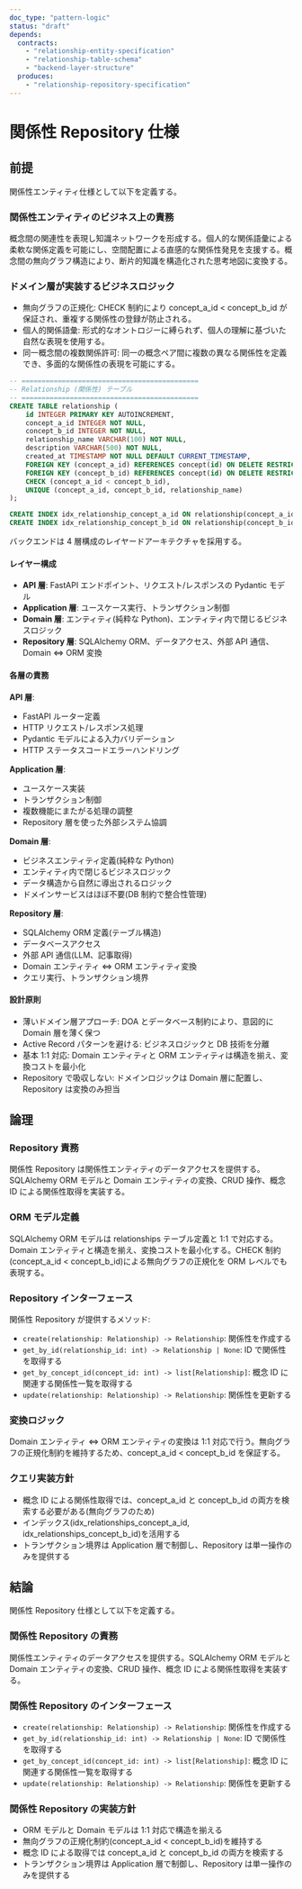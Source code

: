 ```yaml
---
doc_type: "pattern-logic"
status: "draft"
depends:
  contracts:
    - "relationship-entity-specification"
    - "relationship-table-schema"
    - "backend-layer-structure"
  produces:
    - "relationship-repository-specification"
---
```


# 関係性 Repository 仕様

## 前提

<!-- PREMISE_BEGIN: relationship-entity-specification -->

関係性エンティティ仕様として以下を定義する。

### 関係性エンティティのビジネス上の責務

概念間の関連性を表現し知識ネットワークを形成する。個人的な関係語彙による柔軟な関係定義を可能にし、空間配置による直感的な関係性発見を支援する。概念間の無向グラフ構造により、断片的知識を構造化された思考地図に変換する。

### ドメイン層が実装するビジネスロジック

- 無向グラフの正規化: CHECK 制約により concept_a_id < concept_b_id が保証され、重複する関係性の登録が防止される。
- 個人的関係語彙: 形式的なオントロジーに縛られず、個人の理解に基づいた自然な表現を使用する。
- 同一概念間の複数関係許可: 同一の概念ペア間に複数の異なる関係性を定義でき、多面的な関係性の表現を可能にする。

<!-- PREMISE_END: relationship-entity-specification -->

<!-- PREMISE_BEGIN: relationship-table-schema -->

```sql
-- ============================================
-- Relationship (関係性) テーブル
-- ============================================
CREATE TABLE relationship (
    id INTEGER PRIMARY KEY AUTOINCREMENT,
    concept_a_id INTEGER NOT NULL,
    concept_b_id INTEGER NOT NULL,
    relationship_name VARCHAR(100) NOT NULL,
    description VARCHAR(500) NOT NULL,
    created_at TIMESTAMP NOT NULL DEFAULT CURRENT_TIMESTAMP,
    FOREIGN KEY (concept_a_id) REFERENCES concept(id) ON DELETE RESTRICT,
    FOREIGN KEY (concept_b_id) REFERENCES concept(id) ON DELETE RESTRICT,
    CHECK (concept_a_id < concept_b_id),
    UNIQUE (concept_a_id, concept_b_id, relationship_name)
);

CREATE INDEX idx_relationship_concept_a_id ON relationship(concept_a_id);
CREATE INDEX idx_relationship_concept_b_id ON relationship(concept_b_id);
```

<!-- PREMISE_END: relationship-table-schema -->

<!-- PREMISE_BEGIN: backend-layer-structure -->

バックエンドは 4 層構成のレイヤードアーキテクチャを採用する。

#### レイヤー構成

- **API 層**: FastAPI エンドポイント、リクエスト/レスポンスの Pydantic モデル
- **Application 層**: ユースケース実行、トランザクション制御
- **Domain 層**: エンティティ(純粋な Python)、エンティティ内で閉じるビジネスロジック
- **Repository 層**: SQLAlchemy ORM、データアクセス、外部 API 通信、Domain ⇔ ORM 変換

#### 各層の責務

**API 層**:

- FastAPI ルーター定義
- HTTP リクエスト/レスポンス処理
- Pydantic モデルによる入力バリデーション
- HTTP ステータスコードエラーハンドリング

**Application 層**:

- ユースケース実装
- トランザクション制御
- 複数機能にまたがる処理の調整
- Repository 層を使った外部システム協調

**Domain 層**:

- ビジネスエンティティ定義(純粋な Python)
- エンティティ内で閉じるビジネスロジック
- データ構造から自然に導出されるロジック
- ドメインサービスはほぼ不要(DB 制約で整合性管理)

**Repository 層**:

- SQLAlchemy ORM 定義(テーブル構造)
- データベースアクセス
- 外部 API 通信(LLM、記事取得)
- Domain エンティティ ⇔ ORM エンティティ変換
- クエリ実行、トランザクション境界

#### 設計原則

- 薄いドメイン層アプローチ: DOA とデータベース制約により、意図的に Domain 層を薄く保つ
- Active Record パターンを避ける: ビジネスロジックと DB 技術を分離
- 基本 1:1 対応: Domain エンティティと ORM エンティティは構造を揃え、変換コストを最小化
- Repository で吸収しない: ドメインロジックは Domain 層に配置し、Repository は変換のみ担当

<!-- PREMISE_END: backend-layer-structure -->

## 論理

### Repository 責務

関係性 Repository は関係性エンティティのデータアクセスを提供する。SQLAlchemy ORM モデルと Domain エンティティの変換、CRUD 操作、概念 ID による関係性取得を実装する。

### ORM モデル定義

SQLAlchemy ORM モデルは relationships テーブル定義と 1:1 で対応する。Domain エンティティと構造を揃え、変換コストを最小化する。CHECK 制約(concept_a_id < concept_b_id)による無向グラフの正規化を ORM レベルでも表現する。

### Repository インターフェース

関係性 Repository が提供するメソッド:

- `create(relationship: Relationship) -> Relationship`: 関係性を作成する
- `get_by_id(relationship_id: int) -> Relationship | None`: ID で関係性を取得する
- `get_by_concept_id(concept_id: int) -> list[Relationship]`: 概念 ID に関連する関係性一覧を取得する
- `update(relationship: Relationship) -> Relationship`: 関係性を更新する

### 変換ロジック

Domain エンティティ ⇔ ORM エンティティの変換は 1:1 対応で行う。無向グラフの正規化制約を維持するため、concept_a_id < concept_b_id を保証する。

### クエリ実装方針

- 概念 ID による関係性取得では、concept_a_id と concept_b_id の両方を検索する必要がある(無向グラフのため)
- インデックス(idx_relationships_concept_a_id, idx_relationships_concept_b_id)を活用する
- トランザクション境界は Application 層で制御し、Repository は単一操作のみを提供する

## 結論

<!-- GLOBAL_CONCLUSION_BEGIN: relationship-repository-specification -->

関係性 Repository 仕様として以下を定義する。

### 関係性 Repository の責務

関係性エンティティのデータアクセスを提供する。SQLAlchemy ORM モデルと Domain エンティティの変換、CRUD 操作、概念 ID による関係性取得を実装する。

### 関係性 Repository のインターフェース

- `create(relationship: Relationship) -> Relationship`: 関係性を作成する
- `get_by_id(relationship_id: int) -> Relationship | None`: ID で関係性を取得する
- `get_by_concept_id(concept_id: int) -> list[Relationship]`: 概念 ID に関連する関係性一覧を取得する
- `update(relationship: Relationship) -> Relationship`: 関係性を更新する

### 関係性 Repository の実装方針

- ORM モデルと Domain モデルは 1:1 対応で構造を揃える
- 無向グラフの正規化制約(concept_a_id < concept_b_id)を維持する
- 概念 ID による取得では concept_a_id と concept_b_id の両方を検索する
- トランザクション境界は Application 層で制御し、Repository は単一操作のみを提供する

<!-- GLOBAL_CONCLUSION_END: relationship-repository-specification -->
